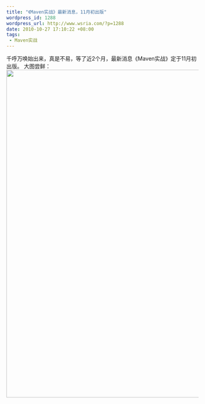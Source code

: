 ```yaml
--- 
title: "《Maven实战》最新消息，11月初出版"
wordpress_id: 1288
wordpress_url: http://www.wsria.com/?p=1288
date: 2010-10-27 17:10:22 +08:00
tags: 
 - Maven实战
---
```

千呼万唤始出来，真是不易，等了近2个月，最新消息《Maven实战》定于11月初出版。
大图尝鲜：
<a href="http://www.kafeitu.me/files/2010/10/maven-in-action.jpg"><img src="http://www.kafeitu.me/files/2010/10/maven-in-action.jpg" alt="" title="maven in action" width="661" height="858" class="alignleft size-full wp-image-1289" /></a>
